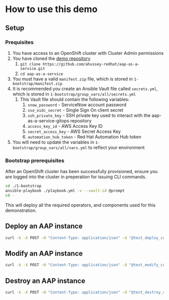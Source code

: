 # How to use this demo

## Setup
### Prequisites
1. You have access to an OpenShift cluster with Cluster Admin permissions
1. You have cloned the [demo repository](https://github.com/ahussey-redhat/aap-as-a-service.git)
    1. `git clone https://github.com/ahussey-redhat/aap-as-a-service.git`
    1. `cd aap-as-a-service`
1. You must have a valid `manifest.zip` file, which is stored in `1-bootstrap/manifest.zip`
1. It is recommended you create an Ansible Vault file called `secrets.yml`, which is stored in `1-bootstrap/group_vars/all/secrets.yml`
    1. This Vault file should contain the following variables:
        1. `snow_password` - ServiceNow account password
        1. `sso_oidc_secret` - Single Sign On client secret
        1. `ssh_private_key` - SSH private key used to interact with the aap-as-a-service-gitops repository
        1. `access_key_id` - AWS Access Key ID
        1. `secret_access_key` - AWS Secret Access Key
        1. `automation_hub_token` - Red Hat Automation Hub token
1. You will need to update the variables in `1-bootstrap/group_vars/all/vars.yml` to reflect your environment

### Bootstrap prerequisites

After an OpenShift cluster has been successfully provisioned, ensure you are logged into the cluster in preperation for issuing CLI commands.
```bash
cd ./1-bootstrap
ansible-playbook ./playbook.yml -v --vault-id @prompt
cd -
```
This will deploy all the required operators, and components used for this demonstration.

## Deploy an AAP instance
```bash
curl -k -X POST -H "Content-Type: application/json" -d "@test_deploy_curl.json" https://deploy-aap.apps.<cluster-name>.<base-domain>
```

## Modify an AAP instance
```bash
curl -k -X POST -H "Content-Type: application/json" -d "@test_modify_curl.json" https://modify-aap.apps.<cluster-name>.<base-domain>
```

## Destroy an AAP instance
```bash
curl -k -X POST -H "Content-Type: application/json" -d "@test_destroy_curl.json" https://destroy-aap.apps.<cluster-name>.<base-domain>
```

